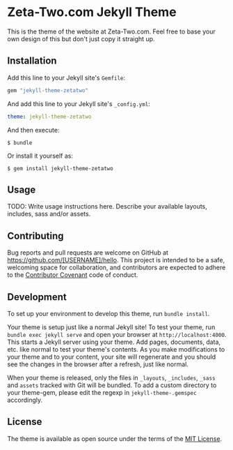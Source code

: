 # Zeta-Two.com Jekyll Theme

This is the theme of the website at Zeta-Two.com.
Feel free to base your own design of this but don't just copy it straight up.

## Installation

Add this line to your Jekyll site's `Gemfile`:

```ruby
gem "jekyll-theme-zetatwo"
```

And add this line to your Jekyll site's `_config.yml`:

```yaml
theme: jekyll-theme-zetatwo
```

And then execute:

    $ bundle

Or install it yourself as:

    $ gem install jekyll-theme-zetatwo

## Usage

TODO: Write usage instructions here. Describe your available layouts, includes, sass and/or assets.

## Contributing

Bug reports and pull requests are welcome on GitHub at https://github.com/[USERNAME]/hello. This project is intended to be a safe, welcoming space for collaboration, and contributors are expected to adhere to the [Contributor Covenant](http://contributor-covenant.org) code of conduct.

## Development

To set up your environment to develop this theme, run `bundle install`.

Your theme is setup just like a normal Jekyll site! To test your theme, run `bundle exec jekyll serve` and open your browser at `http://localhost:4000`. This starts a Jekyll server using your theme. Add pages, documents, data, etc. like normal to test your theme's contents. As you make modifications to your theme and to your content, your site will regenerate and you should see the changes in the browser after a refresh, just like normal.

When your theme is released, only the files in `_layouts`, `_includes`, `_sass` and `assets` tracked with Git will be bundled.
To add a custom directory to your theme-gem, please edit the regexp in `jekyll-theme-.gemspec` accordingly.

## License

The theme is available as open source under the terms of the [MIT License](https://opensource.org/licenses/MIT).
